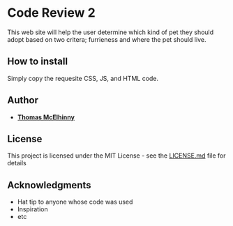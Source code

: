 # Code Review 2

This web site will help the user determine which kind of pet they should adopt based on two critera; furrieness and where the pet should live.

## How to install

Simply copy the requesite CSS, JS, and HTML code.

## Author

* [**Thomas McElhinny**](https://github.com/tmcelhinnyt)

## License

This project is licensed under the MIT License - see the [LICENSE.md](LICENSE.md) file for details

## Acknowledgments

* Hat tip to anyone whose code was used
* Inspiration
* etc